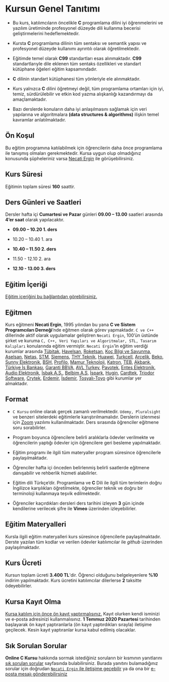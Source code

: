 # Kursun Genel Tanıtımı

* Bu kurs, katılımcıların öncelikle __C__ programlama dilini iyi öğrenmelerini ve yazılım üretiminde profesyonel düzeyde dili kullanma becerisi geliştirmelerini hedeflemektedir.

* Kursta __C__ programlama dilinin tüm sentaksı ve semantik yapısı ve profesyonel düzeyde kullanımı ayrıntılı olarak öğretilmektedir.

* Eğitimde temel olarak __C99__ standartları esas alınmaktadır. __C99__ standartlarıyle dile eklenen tüm sentaks özellikleri ve standart kütüphane öğeleri eğitim kapsamındadır.

* __C__ dilinin standart kütüphanesi tüm yönleriyle ele alınmaktadır.

* Kurs yalnızca __C__ dilini öğretmeyi değil, tüm programlama ortamları için iyi, temiz, sürdürülebilir ve etkin kod yazma alışkanlığı kazandırmayı da amaçlamaktadır.

* Bazı derslerde konuların daha  iyi anlaşılmasını sağlamak için veri yapılarına ve algoritmalara __(data structures & algorithms)__ ilişkin temel kavramlar anlatılmaktadır.


## Ön Koşul
Bu eğitim programına katılabilmek için öğrencilerin daha önce programlama ile tanışmış olmaları gerekmektedir. Kursa uygun olup olmadığınız konusunda şüpheleriniz varsa  [Necati Ergin](https://www.linkedin.com/in/necati-ergin-045768176/) ile görüşebilirsiniz.

## Kurs Süresi
Eğitimin toplam süresi __160__ saattir. 

## Ders Günleri ve Saatleri
Dersler hafta içi __Cumartesi ve Pazar__ günleri  __09.00 – 13.00__ saatleri arasında __4’er saat__ olarak yapılacaktır.


+ __09.00 – 10.20        1. ders__

+ 10.20 – 10.40        1. ara

+ __10.40 – 11.50        2. ders__

+ 11.50 - 12.10        2. ara

+ __12.10 - 13.00        3. ders__

## Eğitim İçeriği
[Eğitim içeriğini bu bağlantıdan görebilirsiniz.](https://github.com/CSD-1993/Online-C-Kursu/blob/master/kurs-programı.md)

## Eğitmen
Kurs eğitmeni __Necati Ergin__, 1995 yılından bu yana __C ve Sistem Programcıları Derneği__’nde eğitmen olarak görev yapmaktadır. `C ve C++` dillerinde aktif olarak uygulamalar geliştiren `Necati Ergin`, 100’ün üstünde şirket ve kuruma `C, C++, Veri Yapıları ve Algoritmalar, STL, Tasarım Kalıpları` konularında eğitim vermiştir. 
`Necati Ergin`’in eğitim verdiği kurumlar arasında [Tübitak](https://www.tubitak.gov.tr/), [Havelsan](https://www.havelsan.com.tr/), [Roketsan](http://www.roketsan.com.tr/), [Koç Bilgi ve Savunma](https://www.kocsavunma.com.tr/), [Aselsan](https://www.aselsan.com.tr/tr-tr/Sayfalar/default.aspx), [Netaş](http://www.netas.com.tr/ana-sayfa/), [STM](https://www.stm.com.tr/tr), [Siemens](https://www.siemens-home.bsh-group.com/tr/), [THY Teknik](https://turkishtechnic.com/Home/TR), [Huawei](https://www.huawei.com/tr/), [Turkcell](https://www.turkcell.com.tr/), [Arçelik](https://www.arcelik.com.tr/), [Beko](https://www.beko.com.tr/), [Sunny Elektronik](https://www.sunny.com.tr/), [BSH](https://www.bsh-group.com/tr/), [Profilo](https://www.profilo.com/), [Mamur Teknoloji](http://www.mamurtech.com/), [Katron](http://katron.com.tr/), [TEB](https://www.teb.com.tr/), [Akbank](https://www.akbank.com/tr-tr/sayfalar/default.aspx), [Türkiye İs Bankası](https://www.isbank.com.tr), [Garanti BBVA](https://www.garantibbva.com.tr/tr), [AVL Turkey](https://www.avl.com/-/avl-turkey), [Pavotek](https://pavotek.com.tr/), [Entes Elektronik](http://entes.com/tr/), [Audio Elektronik](https://www.audio.com.tr/), [İsbak A.Ş.](https://www.ibb.istanbul/CorporateUnit/Detail/164), [Belbim A.Ş](https://www.ibb.istanbul/CorporateUnit/Detail/156), [İspark](https://ispark.istanbul/), [Hugin](http://hugin.com.tr/tr/home), [Cardtek](https://www.paycore.com/), [Triodor Software](http://triodorarge.com/), [Crytek](https://www.crytek.com/), [Erdemir](https://www.erdemir.com.tr/), [İsdemir](https://www.isdemir.com.tr/), [Tosyalı-Toyo](https://www.tosyaliholding.com.tr/) gibi kurumlar yer almaktadır.

## Format
+ `C Kursu` online olarak gerçek zamanlı verilmektedir. `Udemy, Pluralsight` ve benzeri sitelerdeki eğitimlerle karıştırılmamalıdır. Derslerin izlenmesi için [Zoom](https://zoom.us/) yazılımı kullanılmaktadır. Ders sırasında öğrenciler eğitmene soru sorabilirler.

+ Program boyunca öğrencilere belirli aralıklarla ödevler verilmekte ve öğrencilerin yaptığı ödevler için öğrencilere geri besleme yapılmaktadır.

+ Eğitim programı ile ilgili tüm materyaller program süresince öğrencilerle paylaşılmaktadır.

+ Öğrenciler hafta içi önceden belirlenmiş belirli saatlerde eğitmene danışabilir ve rehberlik hizmeti alabilirler.

+ Eğitim dili Türkçe’dir. Programlama ve __C__ Dili ile ilgili tüm terimlerin doğru İngilizce karşılıkları öğretilmekte, öğrenciler teknik ve doğru bir terminoloji kullanmaya teşvik edilmektedir.

+ Öğrenciler kaçırdıkları dersleri ders tarihini izleyen __3__ gün içinde kendilerine verilecek şifre ile __Vimeo__ üzerinden izleyebilirler.


## Eğitim Materyalleri
Kursla ilgili eğitim materyalleri kurs süresince öğrencilerle paylaşılmaktadır. Derste yazılan tüm kodlar ve verilen ödevler katılımcılar ile _github_ üzerinden paylaşılmaktadır.

## Kurs Ücreti
Kursun toplam ücreti __3.400 TL__'dir. Öğrenci olduğunu belgeleyenlere __%10__ indirim yapılmaktadır. Kurs ücretini katılımcılar dilerlerse __2__ taksitte ödeyebilirler.

## Kursa Kayıt Olma
[Kursa katılım için önce ön kayıt yaptırmalısınız.](https://us02web.zoom.us/meeting/register/tZIpdOispj0jH9UrY31ZmMBXDOFUsBsUyo8M)  Kayıt olurken kendi isminizi ve e-posta adresinizi kullanmalısınız.
__1 Temmuz 2020 Pazartesi__ tarihinden başlayarak ön kayıt yaptıranlarla (ön kayıt yaptırdıkları sırayla) iletişime geçilecek. Kesin kayıt yaptıranlar kursa kabul edilmiş olacaklar.

## Sık Sorulan Sorular
__Online C Kursu__ hakkında sormak istediğiniz soruların bir kısmının yanıtlarını [sık sorulan sorular](https://github.com/necatiergin/Online_C_Kursu_11_Temmuz/blob/master/sss.md) sayfasında bulabilirsiniz. Burada yanıtını bulamadığınız sorular için doğrudan [`Necati Ergin` ile iletişime geçebilir](https://www.linkedin.com/in/necati-ergin-045768176/) ya da ona bir [e-posta mesajı gönderebilirsiniz](mailto:necatiergin2019@gmail.com)
